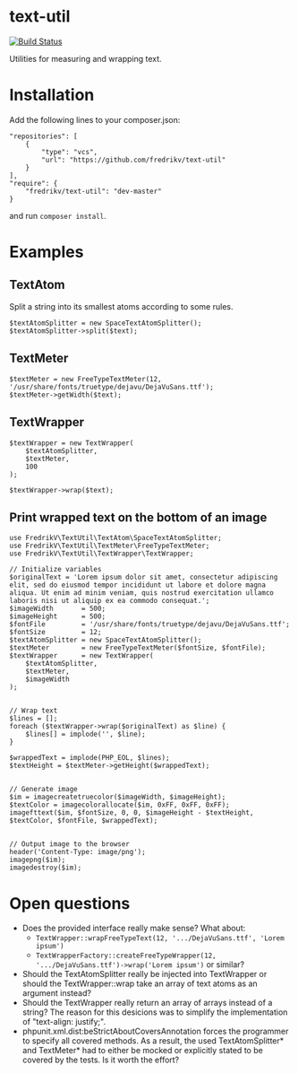 # text-util
[![Build Status](https://travis-ci.org/fredrikv/text-util.svg?branch=master)](https://travis-ci.org/fredrikv/text-util)

Utilities for measuring and wrapping text.

# Installation
Add the following lines to your composer.json:

    "repositories": [
        {
            "type": "vcs",
            "url": "https://github.com/fredrikv/text-util"
        }
    ],
    "require": {
        "fredrikv/text-util": "dev-master"
    }

and run `composer install`.



# Examples

## TextAtom
Split a string into its smallest atoms according to some rules.

    $textAtomSplitter = new SpaceTextAtomSplitter();
    $textAtomSplitter->split($text);


## TextMeter
    $textMeter = new FreeTypeTextMeter(12, '/usr/share/fonts/truetype/dejavu/DejaVuSans.ttf');
    $textMeter->getWidth($text);


## TextWrapper

    $textWrapper = new TextWrapper(
        $textAtomSplitter,
        $textMeter,
        100
    );

    $textWrapper->wrap($text);

## Print wrapped text on the bottom of an image

    use FredrikV\TextUtil\TextAtom\SpaceTextAtomSplitter;
    use FredrikV\TextUtil\TextMeter\FreeTypeTextMeter;
    use FredrikV\TextUtil\TextWrapper\TextWrapper;

    // Initialize variables
    $originalText = 'Lorem ipsum dolor sit amet, consectetur adipiscing elit, sed do eiusmod tempor incididunt ut labore et dolore magna aliqua. Ut enim ad minim veniam, quis nostrud exercitation ullamco laboris nisi ut aliquip ex ea commodo consequat.';
    $imageWidth       = 500;
    $imageHeight      = 500;
    $fontFile         = '/usr/share/fonts/truetype/dejavu/DejaVuSans.ttf';
    $fontSize         = 12;
    $textAtomSplitter = new SpaceTextAtomSplitter();
    $textMeter        = new FreeTypeTextMeter($fontSize, $fontFile);
    $textWrapper      = new TextWrapper(
        $textAtomSplitter,
        $textMeter,
        $imageWidth
    );


    // Wrap text
    $lines = [];
    foreach ($textWrapper->wrap($originalText) as $line) {
        $lines[] = implode('', $line);
    }

    $wrappedText = implode(PHP_EOL, $lines);
    $textHeight = $textMeter->getHeight($wrappedText);


    // Generate image
    $im = imagecreatetruecolor($imageWidth, $imageHeight);
    $textColor = imagecolorallocate($im, 0xFF, 0xFF, 0xFF);
    imagefttext($im, $fontSize, 0, 0, $imageHeight - $textHeight, $textColor, $fontFile, $wrappedText);


    // Output image to the browser
    header('Content-Type: image/png');
    imagepng($im);
    imagedestroy($im);


# Open questions
* Does the provided interface really make sense? What about:
    * `TextWrapper::wrapFreeTypeText(12, '.../DejaVuSans.ttf', 'Lorem ipsum')`
    * `TextWrapperFactory::createFreeTypeWrapper(12, '.../DejaVuSans.ttf')->wrap('Lorem ipsum')` or similar?
* Should the TextAtomSplitter really be injected into TextWrapper or should the
  TextWrapper::wrap take an array of text atoms as an argument instead?
* Should the TextWrapper really return an array of arrays instead of a string?
  The reason for this desicions was to simplify the implementation of
  "text-align: justify;".
* phpunit.xml.dist:beStrictAboutCoversAnnotation forces the programmer to
  specify all covered methods. As a result, the used TextAtomSplitter* and
  TextMeter* had to either be mocked or explicitly stated to be covered by the
  tests. Is it worth the effort?
